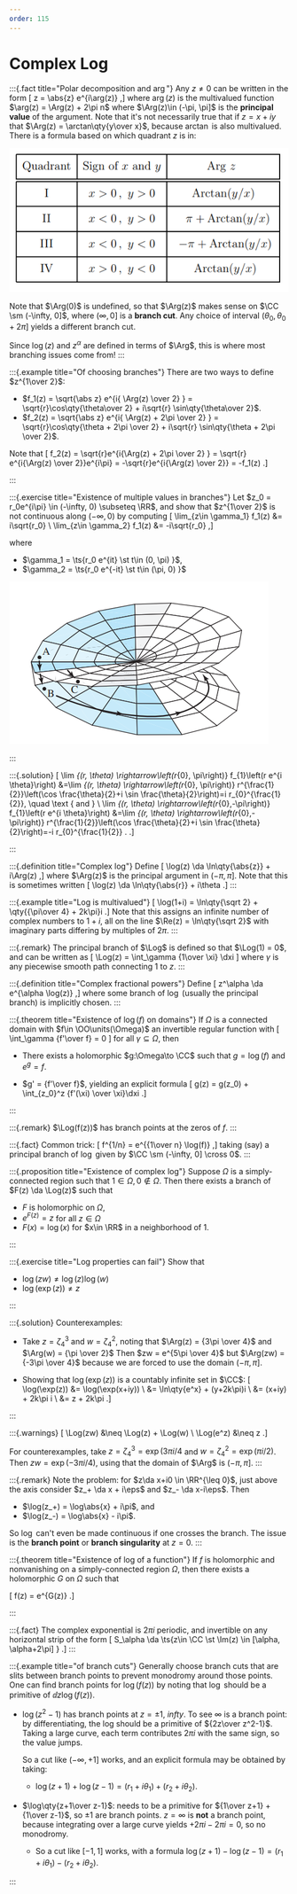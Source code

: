 ```yaml
---
order: 115
---
```


# Complex Log

:::{.fact title="Polar decomposition and $\arg$"}
Any $z\neq 0$ can be written in the form
\[
z = \abs{z} e^{i\arg(z)}
,\]
where $\arg(z)$ is the multivalued function $\arg(z) = \Arg(z) + 2\pi n$ where $\Arg(z)\in (-\pi, \pi]$ is the **principal value** of the argument.
Note that it's not necessarily true that if $z=x+iy$ that $\Arg(z) = \arctan\qty{y\over x}$, because $\arctan$ is also multivalued.
There is a formula based on which quadrant $z$ is in:


![](figures/2021-12-19_02-35-23.png)

Note that $\Arg(0)$ is undefined, so that $\Arg(z)$ makes sense on $\CC \sm (-\infty, 0]$, where $(\infty, 0]$ is a **branch cut**. 
Any choice of interval $(\theta_0, \theta_0 + 2\pi]$ yields a different branch cut.

Since $\log(z)$ and $z^\alpha$ are defined in terms of $\Arg$, this is where most branching issues come from!
:::

:::{.example title="Of choosing branches"}
There are two ways to define $z^{1\over 2}$:

- $f_1(z) = \sqrt{\abs z} e^{i{ \Arg(z) \over 2} } = \sqrt{r}\cos\qty{\theta\over 2} + i\sqrt{r} \sin\qty{\theta\over 2}$.
- $f_2(z) = \sqrt{\abs z} e^{i{ \Arg(z) + 2\pi \over 2} } = \sqrt{r}\cos\qty{\theta + 2\pi \over 2} + i\sqrt{r} \sin\qty{\theta + 2\pi \over 2}$.

Note that 
\[
f_2(z) = \sqrt{r}e^{i{\Arg(z) + 2\pi \over 2} } = \sqrt{r} e^{i{\Arg(z) \over 2}}e^{i\pi} = -\sqrt{r}e^{i{\Arg(z) \over 2}} = -f_1(z)
.\]


:::

:::{.exercise title="Existence of multiple values in branches"}
Let $z_0 = r_0e^{i\pi} \in (-\infty, 0) \subseteq \RR$, and show that $z^{1\over 2}$ is not continuous along $(-\infty, 0)$ by computing
\[
\lim_{z\in \gamma_1} f_1(z) &= i\sqrt{r_0} \\
\lim_{z\in \gamma_2} f_1(z) &= -i\sqrt{r_0}
,\]

where

- $\gamma_1 = \ts{r_0 e^{it} \st t\in (0, \pi) }$,
- $\gamma_2 = \ts{r_0 e^{-it} \st t\in (\pi, 0) }$


![The situation](figures/2021-12-19_03-19-37.png)

:::

:::{.solution}
\[
\lim _{(r, \theta) \rightarrow\left(r_{0}, \pi\right)} f_{1}\left(r e^{i \theta}\right) &=\lim _{(r, \theta) \rightarrow\left(r_{0}, \pi\right)} r^{\frac{1}{2}}\left(\cos \frac{\theta}{2}+i \sin \frac{\theta}{2}\right)=i r_{0}^{\frac{1}{2}}, \quad \text { and } \\
\lim _{(r, \theta) \rightarrow\left(r_{0},-\pi\right)} f_{1}\left(r e^{i \theta}\right) &=\lim _{(r, \theta) \rightarrow\left(r_{0},-\pi\right)} r^{\frac{1}{2}}\left(\cos \frac{\theta}{2}+i \sin \frac{\theta}{2}\right)=-i r_{0}^{\frac{1}{2}} .
.\]

:::

:::{.definition title="Complex log"}
Define
\[
\log(z) \da \ln\qty{\abs{z}} + i\Arg(z)
,\]
where $\Arg(z)$ is the principal argument in $(-\pi, \pi]$.
Note that this is sometimes written
\[
\log(z) \da \ln\qty{\abs{r}} + i\theta
.\]
:::

:::{.example title="Log is multivalued"}
\[
\log(1+i) = \ln\qty{\sqrt 2} + \qty{{\pi\over 4} + 2k\pi}i
.\]
Note that this assigns an infinite number of complex numbers to $1+i$, all on the line $\Re(z) = \ln\qty{\sqrt 2}$ with imaginary parts differing by multiples of $2\pi$.
:::

:::{.remark}
The principal branch of $\Log$ is defined so that $\Log(1) = 0$, and can be written as 
\[
\Log(z) = \int_\gamma {1\over \xi} \dxi
\]
where $\gamma$ is any piecewise smooth path connecting 1 to $z$.
:::

:::{.definition title="Complex fractional powers"}
Define
\[
z^\alpha \da e^{\alpha \log(z)}
,\]
where some branch of $\log$ (usually the principal branch) is implicitly chosen.
:::

:::{.theorem title="Existence of $\log(f)$ on domains"}
If $\Omega$ is a connected domain with $f\in \OO\units(\Omega)$ an invertible regular function with 
\[
\int_\gamma {f'\over f} = 0
\]
for all $\gamma \subseteq \Omega$, then

- There exists a holomorphic $g:\Omega\to \CC$ such that $g = \log(f)$ and $e^g = f$.

- $g' = {f'\over f}$, yielding an explicit formula
\[
g(z) = g(z_0) + \int_{z_0}^z {f'(\xi) \over \xi}\dxi
.\]

:::

:::{.remark}
$\Log(f(z))$ has branch points at the zeros of $f$.
:::

:::{.fact}
Common trick:
\[
f^{1/n} = e^{{1\over n} \log(f)}
,\]
taking (say) a principal branch of $\log$ given by $\CC \sm (-\infty, 0] \cross 0$.
:::

:::{.proposition title="Existence of complex log"}
Suppose $\Omega$ is a simply-connected region such that $1\in \Omega, 0\not\in\Omega$.
Then there exists a branch of $F(z) \da \Log(z)$ such that

- $F$ is holomorphic on $\Omega$,
- $e^{F(z)} = z$ for all $z\in \Omega$
- $F(x) = \log(x)$ for $x\in \RR$ in a neighborhood of $1$.

:::

:::{.exercise title="Log properties can fail"}
Show that

- $\log(zw)\neq \log(z)\log(w)$
- $\log(\exp(z))\neq z$

:::

:::{.solution}
Counterexamples: 

- Take $z=\zeta_4^3$ and $w=\zeta_4^2$, noting that $\Arg(z) = {3\pi \over 4}$ and $\Arg(w) = {\pi \over 2}$
  Then $zw = e^{5\pi \over 4}$ but $\Arg(zw) = {-3\pi \over 4}$ because we are forced to use the domain $(-\pi, \pi]$.

- Showing that $\log(\exp(z))$ is a countably infinite set in $\CC$:
\[
\log(\exp(z)) 
&= \log(\exp(x+iy)) \\
&= \ln\qty{e^x} + (y+2k\pi)i \\
&= (x+iy) + 2k\pi i \\
&= z + 2k\pi
.\]

:::

:::{.warnings}
\[
\Log(zw) &\neq \Log(z) + \Log(w) \\
\Log(e^z) &\neq z
.\]

For counterexamples, take $z=\zeta_4^3=\exp(3\pi i / 4$ and $w=\zeta_4^2 = \exp(\pi i/2)$.
Then $zw= \exp(-3 \pi i /4)$, using that the domain of $\Arg$ is $(-\pi, \pi]$.
:::

:::{.remark}
Note the problem: for $z\da x+i0 \in \RR^{\leq 0}$, just above the axis consider $z_+ \da x + i\eps$ and $z_- \da x-i\eps$.
Then

- $\log(z_+) = \log\abs{x} + i\pi$, and
- $\log(z_-) = \log\abs{x} - i\pi$.

So $\log$ can't even be made continuous if one crosses the branch.
The issue is the **branch point** or **branch singularity** at $z=0$.
:::

:::{.theorem title="Existence of log of a function"}
If $f$ is holomorphic and nonvanishing on a simply-connected region $\Omega$, then there exists a holomorphic $G$ on $\Omega$ such that

\[
f(z) = e^{G(z)}
.\]

:::

:::{.fact}
The complex exponential is $2\pi i$ periodic, and invertible on any horizontal strip of the form
\[
S_\alpha \da \ts{z\in \CC \st \Im(z) \in [\alpha, \alpha+2\pi] }
.\]
:::

:::{.example title="of branch cuts"}
Generally choose branch cuts that are slits between branch points to prevent monodromy around those points.
One can find branch points for $\log(f(z))$ by noting that $\log$ should be a primitive of $\dd{}{z}\log(f(z))$.

- $\log(z^2-1)$ has branch points at $z=\pm 1,\ infty$.
  To see $\infty$ is a branch point: by differentiating, the log should be a primitive of ${2z\over z^2-1}$.
  Taking a large curve, each term contributes $2\pi i$ with the same sign, so the value jumps.

  So a cut like $(-\infty, +1]$ works, and an explicit formula may be obtained by taking:

  - $\log(z+1) + \log(z-1) = (r_1 + i\theta_1) + (r_2 + i\theta_2)$.

- $\log\qty{z+1\over z-1}$: needs to be a primitive for ${1\over z+1} + {1\over z-1}$, so $\pm 1$ are branch points.
  $z=\infty$ is **not** a branch point, because integrating over a large curve yields $+2\pi i - 2\pi i = 0$, so no monodromy.

  - So a cut like $[-1, 1]$ works, with a formula $\log(z+1) - \log(z-1) = (r_1 + i\theta_1) - (r_2 + i\theta_2)$.

:::

